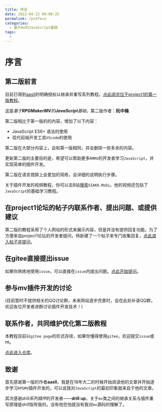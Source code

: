 ```yaml
---
title: 序言
date: 2022-04-22 09:00:25
permalink: /preface
categories:
  - 基于mv的JavaScript基础
tags:
  - 
---
```

# 序言








## 第二版前言
目前已得到[aasll](https://rpg.blue/home.php?mod=space&uid=2647944)的明确授权以继承并重写系列教程。[点此阅览位于project1的第一版教程](https://rpg.blue/thread-395487-1-1.html)。

这是*基于**RPGMakerMV**的**JavaScript**基础*，第二版作者：**阮中楠**

第二版相比于第一版的的内容，增加了以下内容：
- JavaScript ES6+ 语法的使用
- 现代前端开发工具`VScode`的使用

第二版在大部分内容上，会和第一版相同，并会删除一些多余的内容。

更新第二版的主要目的是，希望可以帮助更多```RMMV```的开发者学习```JavaScript```，并实现简单的插件开发。

第二版在语言措辞上会更加的简练，会详细的说明执行步骤。

关于插件开发的视频教程，你可以去B站[搜索](https://search.bilibili.com/all?keyword=SIAKO.Mobi)`SIAKO.Mobi`。他的视频还包括了```JavaScript```的基础学习教程。







## 在project1论坛的帖子内联系作者、提出问题、或提供建议
第二版的教程采用了个人网站的形式来展示内容，但是并没有提供回复功能。为了方便来自project1论坛的开发者提问，特新建了一个帖子来专门收集回复，[点此进入帖子并提问](https://rpg.blue/thread-488548-1-1.html)。



## 在gitee直接提出issue
如果你熟练地使用`issue`，可以直接在`issue`内提出问题。[点此开始提问](https://gitee.com/HechiCollegeComputerAssociation/RPGMV-dev-notes/issues)。




## 参与mv插件开发的讨论
(目前暂时不提供相关的QQ讨论群，未来网站逐步完善时，会在此处补录QQ群，欢迎各位开发者进群讨论插件开发技术！)







## 联系作者，共同维护优化第二版教程
本教程目前以```gitee page```的形式存续，如果你懂得使用```gitee```，欢迎提交```issue```或```PR```。

[点此进入仓库](https://gitee.com/HechiCollegeComputerAssociation/RPGMV-dev-notes)。







## 致谢
首先感谢第一版的作者**aasll**，我是在18年大二的时候开始阅读他的文章并开始逐步学习```RPGMV```插件开发的，可以说我对```JavaScript```的最初印象就来自于他的文章。

其次感谢*drill系列插件*的开发者——**drill up**，关于```mv```类之间的继承关系与插件重写原理是*drill*指导我的。没有他恐怕就没有我对```mv```源码的理解了。

